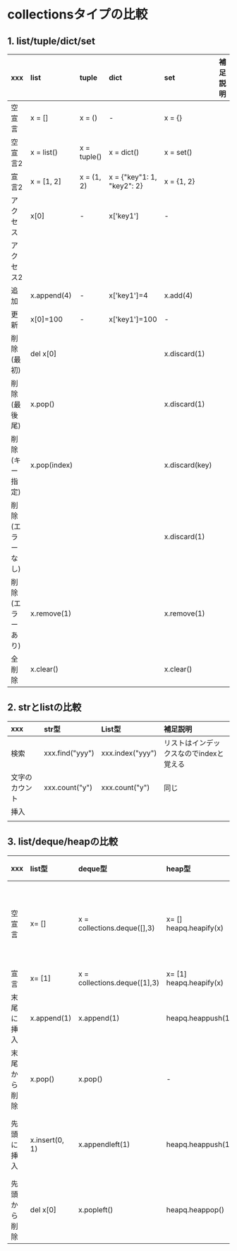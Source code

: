 # collectionsタイプの比較


## 1. list/tuple/dict/set
|       xxx        |    list     |    tuple    |            dict             |     set      | 補足説明 |
| :--------------- | :---------- | :---------- | :------------------------- | :----------- | :------- |
| 空宣言           | x = []       | x = ()      | -                          | x = {}       |          |
| 空宣言2          | x = list()   | x = tuple() | x = dict()                  | x = set()    |          |
| 宣言2            | x = [1, 2]   | x = (1, 2)  | x = {"key"1: 1, "key2": 2} | x = {1, 2}   |          |
| アクセス         | x[0]         | -           | x['key1']                  | -            |          |
| アクセス2        |              |             |                            |              |          |
| 追加             | x.append(4) | -           | x['key1']=4                | x.add(4)     |          |
| 更新             | x[0]=100    |  -           | x['key1']=100              | -             |          |
| 削除(最初) | del x[0]           |             |                            | x.discard(1) |          |
| 削除(最後尾) | x.pop()        |             |                            | x.discard(1) |          |
| 削除(キー指定) |x.pop(index)   |             |                            | x.discard(key) |          |
| 削除(エラーなし) |             |             |                            | x.discard(1) |          |
| 削除(エラーあり) |  x.remove(1) |             |                            | x.remove(1)  |          | listは値で削除
| 全削除           | x.clear()   |             |                            | x.clear()    |          |



## 2. strとlistの比較

|      xxx       |      str型      |      List型      |                補足説明                 |
| :------------- | :-------------- | :--------------- | :-------------------------------------- |
| 検索           | xxx.find("yyy") | xxx.index("yyy") | リストはインデックスなのでindexと覚える |
| 文字のカウント | xxx.count("y")  | xxx.count("y")   | 同じ                                    |
| 挿入           |                 |                  |                                         |
|                |                 |                  |                                         |

## 3. list/deque/heapの比較

|     xxx      |     list型     |           deque型            |         heap型          |          補足説明           |
| :----------- | :------------- | :--------------------------- | :---------------------- | :-------------------------- |
| 空宣言       | x= []          | x = collections.deque([],3)  | x= []  heapq.heapify(x) | dequeは第２引数でサイズ指定が可能 |
| 宣言         | x= [1]         | x = collections.deque([1],3) | x= [1] heapq.heapify(x) |                             |
| 末尾に挿入   | x.append(1)    | x.append(1)                  | heapq.heappush(1)       | heapは最小値が              |
| 末尾から削除 | x.pop()        | x.pop()                      | -                       |                             |
| 先頭に挿入   | x.insert(0, 1) | x.appendleft(1)              | heapq.heappush(1)       | heapは最小値が先頭に来る    |
| 先頭から削除 | del x[0]       | x.popleft()                  | heapq.heappop()         |                             |

